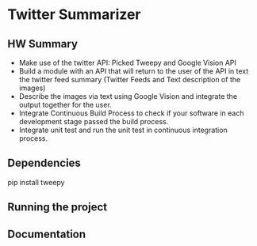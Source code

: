 # Twitter Summarizer

## HW Summary

- Make use of the twitter API:  Picked Tweepy and Google Vision API
- Build a module with an API that will return to the user of the API in text the twitter feed summary (Twitter Feeds and Text description of the images)
- Describe the images via text using Google Vision and integrate the output together for the user.
- Integrate Continuous Build Process to check if your software in each development stage passed the build process.
- Integrate unit test and run the unit test in continuous integration process.

## Dependencies

pip install tweepy 

## Running the project

## Documentation
